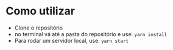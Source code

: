 # Como utilizar
* Clone o repositório
* no terminal vá até a pasta do repositório e use:
``` yarn install ```
* Para rodar um servidor local, use:
``` yarn start ```

